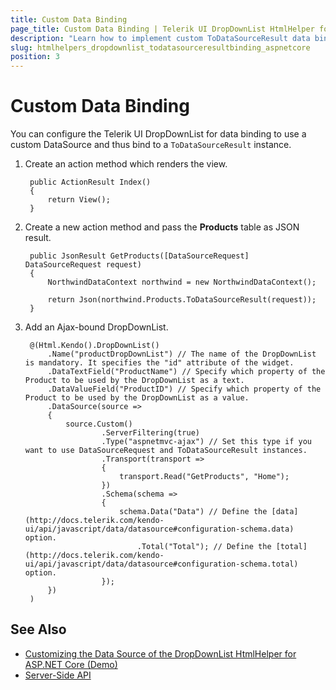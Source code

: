 ```yaml
---
title: Custom Data Binding
page_title: Custom Data Binding | Telerik UI DropDownList HtmlHelper for ASP.NET Core
description: "Learn how to implement custom ToDataSourceResult data binding in the Telerik UI DropDownList HtmlHelper for ASP.NET Core (MVC 6 or ASP.NET Core MVC)."
slug: htmlhelpers_dropdownlist_todatasourceresultbinding_aspnetcore
position: 3
---
```


# Custom Data Binding

You can configure the Telerik UI DropDownList for data binding to use a custom DataSource and thus bind to a `ToDataSourceResult` instance.

1. Create an action method which renders the view.

        public ActionResult Index()
        {
            return View();
        }

1. Create a new action method and pass the **Products** table as JSON result.

        public JsonResult GetProducts([DataSourceRequest] DataSourceRequest request)
        {
            NorthwindDataContext northwind = new NorthwindDataContext();

            return Json(northwind.Products.ToDataSourceResult(request));
        }

1. Add an Ajax-bound DropDownList.

        @(Html.Kendo().DropDownList()
            .Name("productDropDownList") // The name of the DropDownList is mandatory. It specifies the "id" attribute of the widget.
            .DataTextField("ProductName") // Specify which property of the Product to be used by the DropDownList as a text.
            .DataValueField("ProductID") // Specify which property of the Product to be used by the DropDownList as a value.
            .DataSource(source =>
            {
                source.Custom()
                        .ServerFiltering(true)
                        .Type("aspnetmvc-ajax") // Set this type if you want to use DataSourceRequest and ToDataSourceResult instances.
                        .Transport(transport =>
                        {
                            transport.Read("GetProducts", "Home");
                        })
                        .Schema(schema =>
                        {
                            schema.Data("Data") // Define the [data](http://docs.telerik.com/kendo-ui/api/javascript/data/datasource#configuration-schema.data) option.
                                .Total("Total"); // Define the [total](http://docs.telerik.com/kendo-ui/api/javascript/data/datasource#configuration-schema.total) option.
                        });
            })
        )

## See Also

* [Customizing the Data Source of the DropDownList HtmlHelper for ASP.NET Core (Demo)](https://demos.telerik.com/aspnet-core/dropdownlist/custom-datasource)
* [Server-Side API](/api/dropdownlist)
